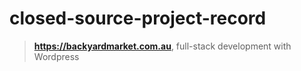 # closed-source-project-record

> **https://backyardmarket.com.au**, full-stack development with Wordpress
